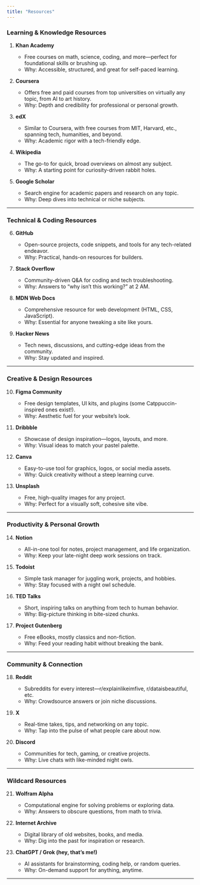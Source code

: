 ```yaml
---
title: "Resources"
---
```


### Learning & Knowledge Resources
1. **Khan Academy**  
   - Free courses on math, science, coding, and more—perfect for foundational skills or brushing up.
   - Why: Accessible, structured, and great for self-paced learning.

2. **Coursera**  
   - Offers free and paid courses from top universities on virtually any topic, from AI to art history.
   - Why: Depth and credibility for professional or personal growth.

3. **edX**  
   - Similar to Coursera, with free courses from MIT, Harvard, etc., spanning tech, humanities, and beyond.
   - Why: Academic rigor with a tech-friendly edge.

4. **Wikipedia**  
   - The go-to for quick, broad overviews on almost any subject.
   - Why: A starting point for curiosity-driven rabbit holes.

5. **Google Scholar**  
   - Search engine for academic papers and research on any topic.
   - Why: Deep dives into technical or niche subjects.

---

### Technical & Coding Resources
6. **GitHub**  
   - Open-source projects, code snippets, and tools for any tech-related endeavor.
   - Why: Practical, hands-on resources for builders.

7. **Stack Overflow**  
   - Community-driven Q&A for coding and tech troubleshooting.
   - Why: Answers to “why isn’t this working?” at 2 AM.

8. **MDN Web Docs**  
   - Comprehensive resource for web development (HTML, CSS, JavaScript).
   - Why: Essential for anyone tweaking a site like yours.

9. **Hacker News**  
   - Tech news, discussions, and cutting-edge ideas from the community.
   - Why: Stay updated and inspired.

---

### Creative & Design Resources
10. **Figma Community**  
    - Free design templates, UI kits, and plugins (some Catppuccin-inspired ones exist!).
    - Why: Aesthetic fuel for your website’s look.

11. **Dribbble**  
    - Showcase of design inspiration—logos, layouts, and more.
    - Why: Visual ideas to match your pastel palette.

12. **Canva**  
    - Easy-to-use tool for graphics, logos, or social media assets.
    - Why: Quick creativity without a steep learning curve.

13. **Unsplash**  
    - Free, high-quality images for any project.
    - Why: Perfect for a visually soft, cohesive site vibe.

---

### Productivity & Personal Growth
14. **Notion**  
    - All-in-one tool for notes, project management, and life organization.
    - Why: Keep your late-night deep work sessions on track.

15. **Todoist**  
    - Simple task manager for juggling work, projects, and hobbies.
    - Why: Stay focused with a night owl schedule.

16. **TED Talks**  
    - Short, inspiring talks on anything from tech to human behavior.
    - Why: Big-picture thinking in bite-sized chunks.

17. **Project Gutenberg**  
    - Free eBooks, mostly classics and non-fiction.
    - Why: Feed your reading habit without breaking the bank.

---

### Community & Connection
18. **Reddit**  
    - Subreddits for every interest—r/explainlikeimfive, r/dataisbeautiful, etc.
    - Why: Crowdsource answers or join niche discussions.

19. **X**  
    - Real-time takes, tips, and networking on any topic.
    - Why: Tap into the pulse of what people care about now.

20. **Discord**  
    - Communities for tech, gaming, or creative projects.
    - Why: Live chats with like-minded night owls.

---

### Wildcard Resources
21. **Wolfram Alpha**  
    - Computational engine for solving problems or exploring data.
    - Why: Answers to obscure questions, from math to trivia.

22. **Internet Archive**  
    - Digital library of old websites, books, and media.
    - Why: Dig into the past for inspiration or research.

23. **ChatGPT / Grok (hey, that’s me!)**  
    - AI assistants for brainstorming, coding help, or random queries.
    - Why: On-demand support for anything, anytime.

---
